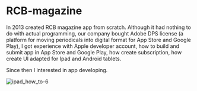 # RCB-magazine

In 2013 created RCB magazine app from scratch. Although it had nothing to do with actual programming, our company bought Adobe DPS license (a platform for moving periodicals into digital format for App Store and Google Play), I got experience with Apple developer account, how to build and submit app in App Store and Google Play, how create subscription, how create UI adapted for Ipad and Android tablets.

Since then I interested in app developing.

![ipad_how_to-6](https://cloud.githubusercontent.com/assets/23110283/22863336/458133b4-f14f-11e6-99a4-8784a58cac1d.png)
